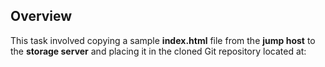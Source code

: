 ## Overview
This task involved copying a sample **index.html** file from the **jump host** to the **storage server** and placing it in the cloned Git repository located at:
